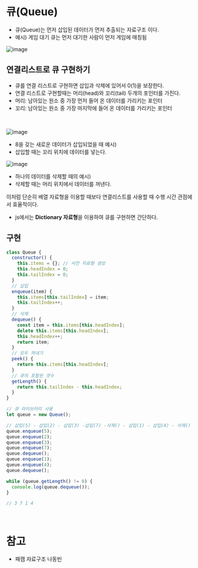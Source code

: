 # 큐(Queue)

- 큐(Queue)는 먼저 삽입된 데이터가 먼저 추출되는 자료구조 이다.
- 예시) 게임 대기 큐는 먼저 대기한 사람이 먼저 게임에 매칭됨

![image](https://github.com/YuHyeonWook/TIL/assets/110236953/e7b5add3-7e41-4cec-8fac-11032334aed5)


## 연결리스트로 큐 구현하기

- 큐를 연결 리스트로 구현하면 삽입과 삭제에 있어서 0(1)을 보장한다.
- 연결 리스트로 구현할때는 머리(head)와 꼬리(tail) 두개의 포인터를 가진다.
- 머리: 남아있는 원소 중 가장 먼저 들어 온 데이터를 가리키는 포인터
- 꼬리: 남아있는 원소 중 가장 마지막에 들어 온 데이터를 가리키는 포인터

</br>

![image](https://github.com/YuHyeonWook/TIL/assets/110236953/e8b129d8-bc3a-4a00-8869-68096cafec68)


- 8을 갖는 새로운 데이터가 삽입되었을 때 예시)
- 삽입할 때는 꼬리 위치에 데이터를 넣는다.

![image](https://github.com/YuHyeonWook/TIL/assets/110236953/8e6b8e57-d375-4db0-a6f4-7f09a7e856c0)


- 하나의 데이터를 삭제할 때의 예시)
- 삭제할 때는 머리 위치에서 데이터를 꺼낸다.

이처럼 단순히 배열 자료형을 이용할 때보다 연결리스트를 사용할 때 수행 시간 관점에서 효율적이다.

- js에서는 **Dictionary 자료형**을 이용하여 큐를 구현하면 간단하다.

## 구현

```jsx
class Queue {
  constructor() {
    this.items = {}; // 사전 자료형 생성
    this.headIndex = 0;
    this.tailIndex = 0;
  }
  // 삽입
  enqueue(item) {
    this.items[this.tailIndex] = item;
    this.tailIndex++;
  }
  // 삭제
  dequeue() {
    const item = this.items[this.headIndex];
    delete this.items[this.headIndex];
    this.headIndex++;
    return item;
  }
  // 모두 꺼내기
  peek() {
    return this.items[this.headIndex];
  }
  // 큐의 포함된 갯수
  getLength() {
    return this.tailIndex - this.headIndex;
  }
}

// 큐 라이브러리 사용
let queue = new Queue();

// 삽입(5) - 삽입(2) - 삽입(3) -삽입(7) -삭제() - 삽입(1) - 삽입(4) - 삭제()
queue.enqueue(5);
queue.enqueue(2);
queue.enqueue(3);
queue.enqueue(7);
queue.dequeue();
queue.enqueue(1);
queue.enqueue(4);
queue.dequeue();

while (queue.getLength() != 0) {
  console.log(queue.dequeue());
}

// 3 7 1 4
```

<br>

# 참고

- 패캠 자료구조 나동빈
